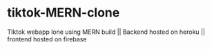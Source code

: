 # tiktok-MERN-clone
TIktok webapp lone using MERN build || Backend hosted on heroku || frontend hosted on firebase
